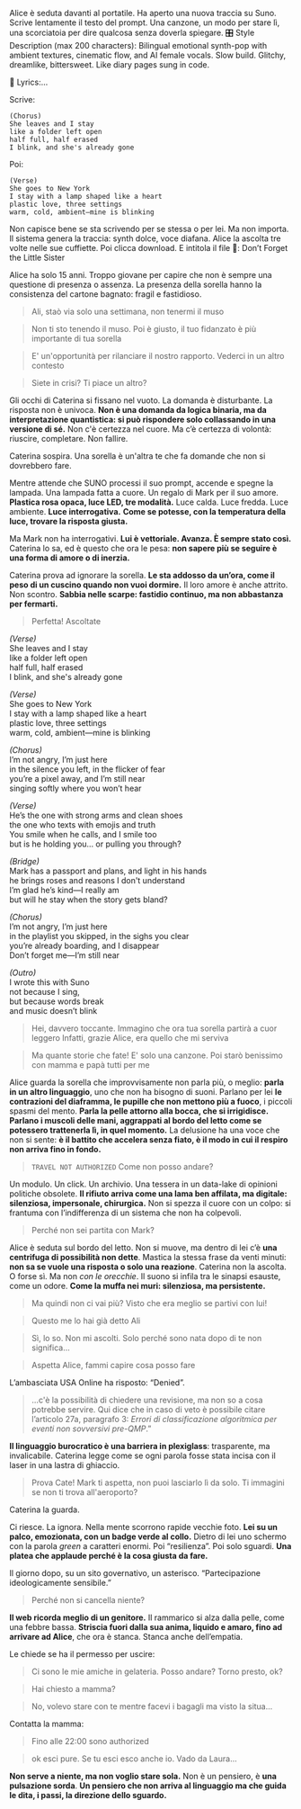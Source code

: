 Alice è seduta davanti al portatile.
Ha aperto una nuova traccia su Suno.
Scrive lentamente il testo del prompt. Una canzone, un modo per stare lì, una scorciatoia per dire qualcosa senza doverla spiegare.
🎛 Style Description (max 200 characters):
Bilingual emotional synth-pop with ambient textures, cinematic flow, and AI female vocals. Slow build. Glitchy, dreamlike, bittersweet. Like diary pages sung in code.

🎤 Lyrics:...

Scrive:

    (Chorus)
    She leaves and I stay
    like a folder left open
    half full, half erased
    I blink, and she's already gone

Poi:

    (Verse)
    She goes to New York
    I stay with a lamp shaped like a heart
    plastic love, three settings
    warm, cold, ambient—mine is blinking

Non capisce bene se sta scrivendo per se stessa o per lei.
Ma non importa.
Il sistema genera la traccia: synth dolce, voce diafana.
Alice la ascolta tre volte nelle sue cuffiette. Poi clicca download.
E intitola il file 🎵: Don’t Forget the Little Sister


Alice ha solo 15 anni. Troppo giovane per capire che non è sempre una questione di presenza o assenza. La presenza della sorella hanno la consistenza del cartone bagnato: fragil e fastidioso.

> Ali, staò via solo una settimana, non tenermi il muso

> Non ti sto tenendo il muso. Poi è giusto, il tuo fidanzato è più importante di tua sorella

> E' un'opportunità per rilanciare il nostro rapporto. Vederci in un altro contesto

> Siete in crisi? Ti piace un altro?

Gli occhi di Caterina si fissano nel vuoto. La domanda è disturbante. La risposta non è univoca. **Non è una domanda da logica binaria, ma da interpretazione quantistica: si può rispondere solo collassando in una versione di sé.**
Non c'è certezza nel cuore. Ma c’è certezza di volontà: riuscire, completare. Non fallire.

Caterina sospira. Una sorella è un'altra te che fa domande che non si dovrebbero fare.



Mentre attende che SUNO processi il suo prompt, accende e spegne la lampada.
Una lampada fatta a cuore. Un regalo di Mark per il suo amore.
**Plastica rosa opaca, luce LED, tre modalità.**
Luce calda. Luce fredda. Luce ambiente. **Luce interrogativa.**
**Come se potesse, con la temperatura della luce, trovare la risposta giusta.**

Ma Mark non ha interrogativi.
**Lui è vettoriale. Avanza. È sempre stato così.**
Caterina lo sa, ed è questo che ora le pesa: **non sapere più se seguire è una forma di amore o di inerzia.**

Caterina prova ad ignorare la sorella.
**Le sta addosso da un’ora, come il peso di un cuscino quando non vuoi dormire.**
Il loro amore è anche attrito.
Non scontro.
**Sabbia nelle scarpe: fastidio continuo, ma non abbastanza per fermarti.**


> Perfetta! Ascoltate


*(Verse)*  
She leaves and I stay  
like a folder left open  
half full, half erased  
I blink, and she's already gone  

*(Verse)*  
She goes to New York  
I stay with a lamp shaped like a heart  
plastic love, three settings  
warm, cold, ambient—mine is blinking  

*(Chorus)*  
I’m not angry, I’m just here  
in the silence you left, in the flicker of fear  
you’re a pixel away, and I’m still near  
singing softly where you won’t hear  

*(Verse)*  
He’s the one with strong arms and clean shoes  
the one who texts with emojis and truth  
You smile when he calls, and I smile too  
but is he holding you… or pulling you through?

*(Bridge)*  
Mark has a passport and plans, and light in his hands  
he brings roses and reasons I don't understand  
I’m glad he’s kind—I really am  
but will he stay when the story gets bland?

*(Chorus)*  
I’m not angry, I’m just here  
in the playlist you skipped, in the sighs you clear  
you’re already boarding, and I disappear  
Don’t forget me—I’m still near  

*(Outro)*  
I wrote this with Suno  
not because I sing,  
but because words break  
and music doesn’t blink
 
> Hei, davvero toccante. Immagino che ora tua sorella partirà a cuor leggero
> Infatti, grazie Alice, era quello che mi serviva


> Ma quante storie che fate! E' solo una canzone. Poi starò benissimo con mamma e papà tutti per me 
 
Alice guarda la sorella che improvvisamente non parla più, o meglio: **parla in un altro linguaggio**, uno che non ha bisogno di suoni. Parlano per lei **le contrazioni del diaframma, le pupille che non mettono più a fuoco**, i piccoli spasmi del mento. **Parla la pelle attorno alla bocca, che si irrigidisce. Parlano i muscoli delle mani, aggrappati al bordo del letto come se potessero trattenerla lì, in quel momento.** La delusione ha una voce che non si sente: **è il battito che accelera senza fiato, è il modo in cui il respiro non arriva fino in fondo.**

> `TRAVEL NOT AUTHORIZED`
> Come non posso andare?

Un modulo. Un click. Un archivio. Una tessera in un data-lake di opinioni politiche obsolete.
**Il rifiuto arriva come una lama ben affilata, ma digitale: silenziosa, impersonale, chirurgica.** Non si spezza il cuore con un colpo: si frantuma con l’indifferenza di un sistema che non ha colpevoli.

> Perché non sei partita con Mark?

Alice è seduta sul bordo del letto. Non si muove, ma dentro di lei c’è **una centrifuga di possibilità non dette**. Mastica la stessa frase da venti minuti: **non sa se vuole una risposta o solo una reazione**.
Caterina non la ascolta. O forse sì. Ma non *con le orecchie*. Il suono si infila tra le sinapsi esauste, come un odore. **Come la muffa nei muri: silenziosa, ma persistente.**

> Ma quindi non ci vai più?
> Visto che era meglio se partivi con lui!

> Questo me lo hai già detto Ali

> Sì, lo so. Non mi ascolti. Solo perché sono nata dopo di te non significa...

> Aspetta Alice, fammi capire cosa posso fare

L’ambasciata USA Online ha risposto: “Denied”.

> ...c'è la possibilità di chiedere una revisione, ma non so a cosa potrebbe servire.
> Qui dice che in caso di veto è possibile citare l’articolo 27a, paragrafo 3:
> *Errori di classificazione algoritmica per eventi non sovversivi pre-QMP*.”

**Il linguaggio burocratico è una barriera in plexiglass**: trasparente, ma invalicabile. Caterina legge come se ogni parola fosse stata incisa con il laser in una lastra di ghiaccio.

> Prova Cate! Mark ti aspetta, non puoi lasciarlo lì da solo. Ti immagini se non ti trova all'aeroporto?

Caterina la guarda. 

Ci riesce. La ignora.
Nella mente scorrono rapide vecchie foto.
**Lei su un palco, emozionata, con un badge verde al collo.**
Dietro di lei uno schermo con la parola *green* a caratteri enormi.
Poi “resilienza”.
Poi solo sguardi.
**Una platea che applaude perché è la cosa giusta da fare.**

Il giorno dopo, su un sito governativo, un asterisco.
“Partecipazione ideologicamente sensibile.”

> Perché non si cancella niente?

**Il web ricorda meglio di un genitore.**
Il rammarico si alza dalla pelle, come una febbre bassa.
**Striscia fuori dalla sua anima, liquido e amaro, fino ad arrivare ad Alice**, che ora è stanca. Stanca anche dell’empatia.

Le chiede se ha il permesso per uscire:

> Ci sono le mie amiche in gelateria. Posso andare? Torno presto, ok?

> Hai chiesto a mamma?

> No, volevo stare con te mentre facevi i bagagli ma visto la situa...

Contatta la mamma:

> Fino alle 22:00 sono authorized

> ok esci pure. Se tu esci esco anche io. Vado da Laura...

**Non serve a niente, ma non voglio stare sola.**
Non è un pensiero, è **una pulsazione sorda**.
**Un pensiero che non arriva al linguaggio ma che guida le dita, i passi, la direzione dello sguardo.**
